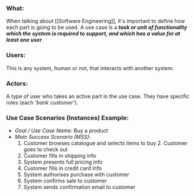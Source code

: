 ### What:
When talking about [[Software Engineering]], it's important to define how each part is going to be used. A use case is a ***task or unit of functionality which the system is required to support, and which has a value for at least one user***. 

### Users:
This is any system, human or not, that interacts with another system. 
### Actors:
A type of user who takes an active part in the use case. They have specific roles (each '*bank customer'*). 

### Use Case Scenarios (Instances) Example:
- *Goal / Use Case Name*: Buy a product
- *Main Success Scenario (MSS)*:
	1. Customer browses catalogue and selects items to buy 2. Customer goes to check out
	2. Customer fills in shipping info
	3. System presents full pricing info
	4. Customer fills in credit card info
	5. System authorises purchase with customer
	6. System confirms sale to customer
	7. System sends confirmation email to customer
